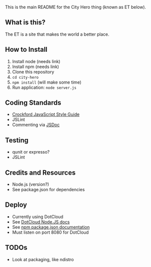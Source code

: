 This is the main README for the City Hero thing (known as ET below).

## What is this?

The ET is a site that makes the world a better place.

## How to Install

1. Install node (needs link)
2. Install npm (needs link)
2. Clone this repository
2. `cd city-hero`
3. `npm install` (will make some time)
4. Run application: `node server.js`

## Coding Standards

  * [Crockford JavaScript Style Guide](http://javascript.crockford.com/code.html)
  * JSLint
  * Commenting via [JSDoc](http://code.google.com/p/jsdoc-toolkit/)
  
## Testing

  * qunit or expresso?
  * JSLint

## Credits and Resources

  * Node.js (version?)
  * See package.json for dependencies
  
## Deploy

  * Currently using DotCloud
  * See [DotCloud Node.JS docs](http://docs.dotcloud.com/components/nodejs/)
  * See [npm package.json documentation](https://github.com/isaacs/npm/blob/master/doc/json.md)
  * Must listen on port 8080 for DotCloud
  
## TODOs

  * Look at packaging, like ndistro
  